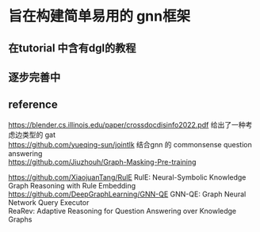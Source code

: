 # 旨在构建简单易用的 gnn框架

## 在tutorial 中含有dgl的教程

## 逐步完善中


## reference
https://blender.cs.illinois.edu/paper/crossdocdisinfo2022.pdf 给出了一种考虑边类型的 gat   
https://github.com/yueqing-sun/jointlk 结合gnn 的 commonsense question answering   
https://github.com/Jiuzhouh/Graph-Masking-Pre-training 

https://github.com/XiaojuanTang/RulE    RulE: Neural-Symbolic Knowledge Graph Reasoning with Rule Embedding   
https://github.com/DeepGraphLearning/GNN-QE    GNN-QE: Graph Neural Network Query Executor   
ReaRev: Adaptive Reasoning for Question Answering over Knowledge
Graphs

